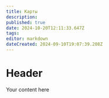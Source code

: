 ```yaml
---
title: Карты
description: 
published: true
date: 2024-10-20T12:11:33.647Z
tags: 
editor: markdown
dateCreated: 2024-09-10T19:07:39.208Z
---
```


# Header
Your content here